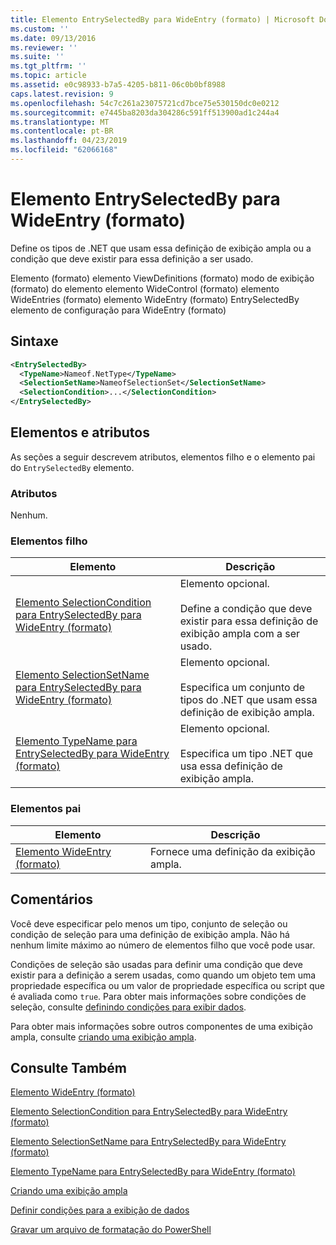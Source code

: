 ```yaml
---
title: Elemento EntrySelectedBy para WideEntry (formato) | Microsoft Docs
ms.custom: ''
ms.date: 09/13/2016
ms.reviewer: ''
ms.suite: ''
ms.tgt_pltfrm: ''
ms.topic: article
ms.assetid: e0c98933-b7a5-4205-b811-06c0b0bf8988
caps.latest.revision: 9
ms.openlocfilehash: 54c7c261a23075721cd7bce75e530150dc0e0212
ms.sourcegitcommit: e7445ba8203da304286c591ff513900ad1c244a4
ms.translationtype: MT
ms.contentlocale: pt-BR
ms.lasthandoff: 04/23/2019
ms.locfileid: "62066168"
---
```

# <a name="entryselectedby-element-for-wideentry-format"></a>Elemento EntrySelectedBy para WideEntry (formato)

Define os tipos de .NET que usam essa definição de exibição ampla ou a condição que deve existir para essa definição a ser usado.

Elemento (formato) elemento ViewDefinitions (formato) modo de exibição (formato) do elemento elemento WideControl (formato) elemento WideEntries (formato) elemento WideEntry (formato) EntrySelectedBy elemento de configuração para WideEntry (formato)

## <a name="syntax"></a>Sintaxe

```xml
<EntrySelectedBy>
  <TypeName>Nameof.NetType</TypeName>
  <SelectionSetName>NameofSelectionSet</SelectionSetName>
  <SelectionCondition>...</SelectionCondition>
</EntrySelectedBy>
```

## <a name="attributes-and-elements"></a>Elementos e atributos

As seções a seguir descrevem atributos, elementos filho e o elemento pai do `EntrySelectedBy` elemento.

### <a name="attributes"></a>Atributos

Nenhum.

### <a name="child-elements"></a>Elementos filho

|Elemento|Descrição|
|-------------|-----------------|
|[Elemento SelectionCondition para EntrySelectedBy para WideEntry (formato)](./selectioncondition-element-for-entryselectedby-for-widecontrol-format.md)|Elemento opcional.<br /><br /> Define a condição que deve existir para essa definição de exibição ampla com a ser usado.|
|[Elemento SelectionSetName para EntrySelectedBy para WideEntry (formato)](./selectionsetname-element-for-entryselectedby-for-widecontrol-format.md)|Elemento opcional.<br /><br /> Especifica um conjunto de tipos do .NET que usam essa definição de exibição ampla.|
|[Elemento TypeName para EntrySelectedBy para WideEntry (formato)](./typename-element-for-entryselectedby-for-wideentry-format.md)|Elemento opcional.<br /><br /> Especifica um tipo .NET que usa essa definição de exibição ampla.|

### <a name="parent-elements"></a>Elementos pai

|Elemento|Descrição|
|-------------|-----------------|
|[Elemento WideEntry (formato)](./wideentry-element-for-widecontrol-format.md)|Fornece uma definição da exibição ampla.|

## <a name="remarks"></a>Comentários

Você deve especificar pelo menos um tipo, conjunto de seleção ou condição de seleção para uma definição de exibição ampla. Não há nenhum limite máximo ao número de elementos filho que você pode usar.

Condições de seleção são usadas para definir uma condição que deve existir para a definição a serem usadas, como quando um objeto tem uma propriedade específica ou um valor de propriedade específica ou script que é avaliada como `true`. Para obter mais informações sobre condições de seleção, consulte [definindo condições para exibir dados](./defining-conditions-for-displaying-data.md).

Para obter mais informações sobre outros componentes de uma exibição ampla, consulte [criando uma exibição ampla](./creating-a-wide-view.md).

## <a name="see-also"></a>Consulte Também

[Elemento WideEntry (formato)](./wideentry-element-for-widecontrol-format.md)

[Elemento SelectionCondition para EntrySelectedBy para WideEntry (formato)](./selectioncondition-element-for-entryselectedby-for-widecontrol-format.md)

[Elemento SelectionSetName para EntrySelectedBy para WideEntry (formato)](./selectionsetname-element-for-entryselectedby-for-widecontrol-format.md)

[Elemento TypeName para EntrySelectedBy para WideEntry (formato)](./typename-element-for-entryselectedby-for-wideentry-format.md)

[Criando uma exibição ampla](./creating-a-wide-view.md)

[Definir condições para a exibição de dados](./defining-conditions-for-displaying-data.md)

[Gravar um arquivo de formatação do PowerShell](./writing-a-powershell-formatting-file.md)
